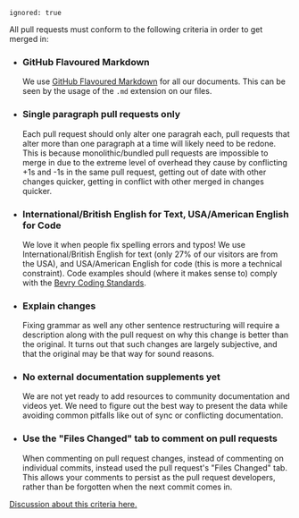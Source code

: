 ```
ignored: true
```

All pull requests must conform to the following criteria in order to get merged in:

- ### GitHub Flavoured Markdown
	We use [GitHub Flavoured Markdown](http://github.github.com/github-flavored-markdown/) for all our documents. This can be seen by the usage of the `.md` extension on our files.

- ### Single paragraph pull requests only
	Each pull request should only alter one paragrah each, pull requests that alter more than one paragraph at a time will likely need to be redone. This is because monolithic/bundled pull requests are impossible to merge in due to the extreme level of overhead they cause by conflicting +1s and -1s in the same pull request, getting out of date with other changes quicker, getting in conflict with other merged in changes quicker.

- ### International/British English for Text, USA/American English for Code
	We love it when people fix spelling errors and typos! We use International/British English for text (only 27% of our visitors are from the USA), and USA/American English for code (this is more a technical constraint). Code examples should (where it makes sense to) comply with the [Bevry Coding Standards](https://github.com/bevry/community/wiki/Coding-Standards).

- ### Explain changes
	Fixing grammar as well any other sentence restructuring will require a description along with the pull request on why this change is better than the original. It turns out that such changes are largely subjective, and that the original may be that way for sound reasons.

- ### No external documentation supplements yet
	We are not yet ready to add resources to community documentation and videos yet. We need to figure out the best way to present the data while avoiding common pitfalls like out of sync or conflicting documentation.

- ### Use the "Files Changed" tab to comment on pull requests
	When commenting on pull request changes, instead of commenting on individual commits, instead used the pull request's "Files Changed" tab. This allows your comments to persist as the pull request developers, rather than be forgotten when the next commit comes in.

[Discussion about this criteria here.](https://github.com/docpad/documentation/issues/63)